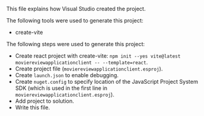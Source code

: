This file explains how Visual Studio created the project.

The following tools were used to generate this project:
- create-vite

The following steps were used to generate this project:
- Create react project with create-vite: `npm init --yes vite@latest moviereviewapplicationclient -- --template=react`.
- Create project file (`moviereviewapplicationclient.esproj`).
- Create `launch.json` to enable debugging.
- Create `nuget.config` to specify location of the JavaScript Project System SDK (which is used in the first line in `moviereviewapplicationclient.esproj`).
- Add project to solution.
- Write this file.
